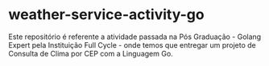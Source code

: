 # weather-service-activity-go
Este repositório é referente a atividade passada na Pós Graduação - Golang Expert pela Instituição Full Cycle - onde temos que entregar um projeto de Consulta de Clima por CEP com a Linguagem Go.
